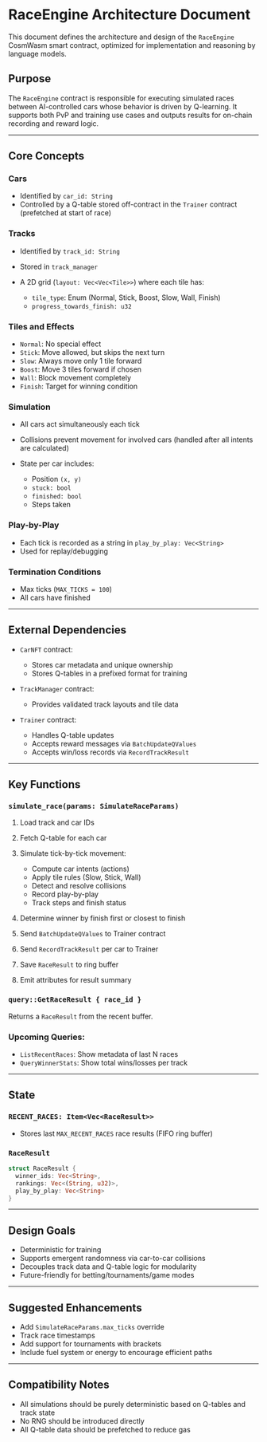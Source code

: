 # RaceEngine Architecture Document

This document defines the architecture and design of the `RaceEngine` CosmWasm smart contract, optimized for implementation and reasoning by language models.

## Purpose

The `RaceEngine` contract is responsible for executing simulated races between AI-controlled cars whose behavior is driven by Q-learning. It supports both PvP and training use cases and outputs results for on-chain recording and reward logic.

---

## Core Concepts

### Cars

* Identified by `car_id: String`
* Controlled by a Q-table stored off-contract in the `Trainer` contract (prefetched at start of race)

### Tracks

* Identified by `track_id: String`
* Stored in `track_manager`
* A 2D grid (`layout: Vec<Vec<Tile>>`) where each tile has:

  * `tile_type`: Enum (Normal, Stick, Boost, Slow, Wall, Finish)
  * `progress_towards_finish: u32`

### Tiles and Effects

* `Normal`: No special effect
* `Stick`: Move allowed, but skips the next turn
* `Slow`: Always move only 1 tile forward
* `Boost`: Move 3 tiles forward if chosen
* `Wall`: Block movement completely
* `Finish`: Target for winning condition

### Simulation

* All cars act simultaneously each tick
* Collisions prevent movement for involved cars (handled after all intents are calculated)
* State per car includes:

  * Position `(x, y)`
  * `stuck: bool`
  * `finished: bool`
  * Steps taken

### Play-by-Play

* Each tick is recorded as a string in `play_by_play: Vec<String>`
* Used for replay/debugging

### Termination Conditions

* Max ticks (`MAX_TICKS = 100`)
* All cars have finished

---

## External Dependencies

* `CarNFT` contract:

  * Stores car metadata and unique ownership
  * Stores Q-tables in a prefixed format for training

* `TrackManager` contract:

  * Provides validated track layouts and tile data

* `Trainer` contract:

  * Handles Q-table updates
  * Accepts reward messages via `BatchUpdateQValues`
  * Accepts win/loss records via `RecordTrackResult`

---

## Key Functions

### `simulate_race(params: SimulateRaceParams)`

1. Load track and car IDs
2. Fetch Q-table for each car
3. Simulate tick-by-tick movement:

   * Compute car intents (actions)
   * Apply tile rules (Slow, Stick, Wall)
   * Detect and resolve collisions
   * Record play-by-play
   * Track steps and finish status
4. Determine winner by finish first or closest to finish
5. Send `BatchUpdateQValues` to Trainer contract
6. Send `RecordTrackResult` per car to Trainer
7. Save `RaceResult` to ring buffer
8. Emit attributes for result summary

### `query::GetRaceResult { race_id }`

Returns a `RaceResult` from the recent buffer.

### Upcoming Queries:

* `ListRecentRaces`: Show metadata of last N races
* `QueryWinnerStats`: Show total wins/losses per track

---

## State

### `RECENT_RACES: Item<Vec<RaceResult>>`

* Stores last `MAX_RECENT_RACES` race results (FIFO ring buffer)

### `RaceResult`

```rust
struct RaceResult {
  winner_ids: Vec<String>,
  rankings: Vec<(String, u32)>,
  play_by_play: Vec<String>
}
```

---

## Design Goals

* Deterministic for training
* Supports emergent randomness via car-to-car collisions
* Decouples track data and Q-table logic for modularity
* Future-friendly for betting/tournaments/game modes

---

## Suggested Enhancements

* Add `SimulateRaceParams.max_ticks` override
* Track race timestamps
* Add support for tournaments with brackets
* Include fuel system or energy to encourage efficient paths

---

## Compatibility Notes

* All simulations should be purely deterministic based on Q-tables and track state
* No RNG should be introduced directly
* All Q-table data should be prefetched to reduce gas
